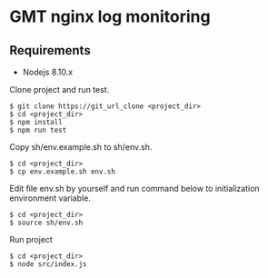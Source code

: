 # GMT nginx log monitoring

## Requirements

* Nodejs 8.10.x

Clone project and run test.

```
$ git clone https://git_url_clone <project_dir>
$ cd <project_dir>
$ npm install
$ npm run test
```

Copy sh/env.example.sh to sh/env.sh.

```
$ cd <project_dir>
$ cp env.example.sh env.sh
```

Edit file env.sh by yourself and run command below to initialization environment variable.

```
$ cd <project_dir>
$ source sh/env.sh
```

Run project

```
$ cd <project_dir>
$ node src/index.js
```
